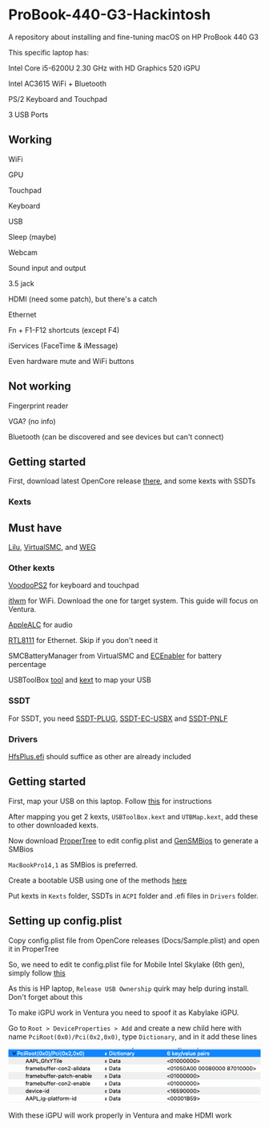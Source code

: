 # ProBook-440-G3-Hackintosh
A repository about installing and fine-tuning macOS on HP ProBook 440 G3

This specific laptop has:

Intel Core i5-6200U 2.30 GHz with HD Graphics 520 iGPU

Intel AC3615 WiFi + Bluetooth

PS/2 Keyboard and Touchpad

3 USB Ports

## Working
WiFi

GPU

Touchpad

Keyboard

USB

Sleep (maybe)

Webcam

Sound input and output

3.5 jack

HDMI (need some patch), but there's a catch

Ethernet

Fn + F1-F12 shortcuts (except F4)

iServices (FaceTime & iMessage)

Even hardware mute and WiFi buttons

## Not working
Fingerprint reader

VGA? (no info)

Bluetooth (can be discovered and see devices but can't connect)

## Getting started
First, download latest OpenCore release [there](https://github.com/acidanthera/OpenCorePkg/releases/latest), and some kexts with SSDTs

### Kexts

## Must have

[Lilu](https://github.com/acidanthera/Lilu/releases/latest), [VirtualSMC](https://github.com/acidanthera/VirtualSMC/releases/latest), and [WEG](https://github.com/acidanthera/WhateverGreen/releases/latest)

### Other kexts
[VoodooPS2](https://github.com/acidanthera/VoodooPS2/releases/latest) for keyboard and touchpad

[itlwm](https://github.com/OpenIntelWireless/itlwm/releases/latest) for WiFi. Download the one for target system. This guide will focus on Ventura.

[AppleALC](https://github.com/acidanthera/AppleALC/releases/latest) for audio

[RTL8111](https://github.com/Mieze/RTL8111_driver_for_OS_X/releases/latest) for Ethernet. Skip if you don't need it

SMCBatteryManager from VirtualSMC and [ECEnabler](https://github.com/1Revenger1/ECEnabler) for battery percentage

USBToolBox [tool](https://github.com/USBToolBox/tool) and [kext](https://github.com/USBToolBox/kext) to map your USB

### SSDT

For SSDT, you need [SSDT-PLUG](https://dortania.github.io/Getting-Started-With-ACPI/Universal/plug), [SSDT-EC-USBX](https://dortania.github.io/Getting-Started-With-ACPI/Universal/ec-fix) and [SSDT-PNLF](https://dortania.github.io/Getting-Started-With-ACPI/Laptops/backlight)

### Drivers

[HfsPlus.efi](https://github.com/acidanthera/OcBinaryData/blob/master/Drivers/HfsPlus.efi) should suffice as other are already included

## Getting started

First, map your USB on this laptop. Follow [this](https://github.com/USBToolBox/tool) for instructions

After mapping you get 2 kexts, `USBToolBox.kext` and `UTBMap.kext`, add these to other downloaded kexts.

Now download [ProperTree](https://github.com/corpnewt/ProperTree) to edit config.plist and [GenSMBios](https://github.com/corpnewt/GenSMBIOS) to generate a SMBios

`MacBookPro14,1` as SMBios is preferred.

Create a bootable USB using one of the methods [here](https://dortania.github.io/OpenCore-Install-Guide/installer-guide/)

Put kexts in `Kexts` folder, SSDTs in `ACPI` folder and .efi files in `Drivers` folder. 

## Setting up config.plist

Copy config.plist file from OpenCore releases (Docs/Sample.plist) and open it in ProperTree

So, we need to edit te config.plist file for Mobile Intel Skylake (6th gen), simply follow [this](https://dortania.github.io/OpenCore-Install-Guide/config-laptop.plist/skylake.html)

As this is HP laptop, `Release USB Ownership` quirk may help during install. Don't forget about this

To make iGPU work in Ventura you need to spoof it as Kabylake iGPU.

Go to `Root > DeviceProperties > Add` and create a new child here with name `PciRoot(0x0)/Pci(0x2,0x0)`, type `Dictionary`, and in it add these lines

![title](pic/gpupatch.png)

With these iGPU will work properly in Ventura and make HDMI work


